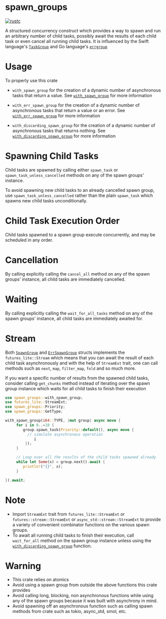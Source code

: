 # spawn_groups
[![rustc](https://img.shields.io/badge/rustc-1.70+-blue?style=flat-square&logo=rust)](https://www.rust-lang.org)

A structured concurrency construct which provides a way to spawn and run an arbitrary number of child tasks,
possibly await the results of each child task or even cancel all running child tasks.
It is influenced by the Swift language's [`TaskGroup`](https://developer.apple.com/documentation/swift/taskgroup) and Go language's [`errgroup`](https://pkg.go.dev/golang.org/x/sync/errgroup)

# Usage

To properly use this crate
* ``with_spawn_group`` for the creation of a dynamic number of asynchronous tasks that return a value. See [`with_spawn_group`](self::with_spawn_group)
for more information

* ``with_err_spawn_group`` for the creation of a dynamic number of asynchronous tasks that return a value or an error.
See [`with_err_spawn_group`](self::with_err_spawn_group)
for more information

* ``with_discarding_spawn_group`` for the creation of a dynamic number of asynchronous tasks that returns nothing.
See [`with_discarding_spawn_group`](self::with_discarding_spawn_group)
for more information

# Spawning Child Tasks

Child tasks are spawned by calling either `spawn_task` or `spawn_task_unless_cancelled` methods on any of the spawn groups' instance.

To avoid spawning new child tasks to an already cancelled spawn group, use ``spawn_task_unless_cancelled``
rather than the plain ``spawn_task`` which spawns new child tasks unconditionally.

# Child Task Execution Order

Child tasks spawned to a spawn group execute concurrently, and may be scheduled in
any order.
 
# Cancellation

By calling explicitly calling the ``cancel_all`` method on any of the spawn groups' instance, all child tasks
are immediately cancelled.

# Waiting

By calling explicitly calling the ``wait_for_all_tasks`` method on any of the spawn groups' instance, all child tasks
are immediately awaited for.

# Stream

Both [`SpawnGroup`](self::spawn_group::SpawnGroup) and [`ErrSpawnGroup`](self::err_spawn_group::ErrSpawnGroup) structs implements the ``futures_lite::Stream``
which means that you can await the result of each child task asynchronously and with the help of ``StreamExt`` trait, one can call methods such as ``next``,
``map``, ``filter_map``, ``fold`` and so much more.

If you want a specific number of results from the spawned child tasks,
consider calling ``get_chunks`` method instead of iterating over
the spawn group instance which waits for all child tasks to finish their execution

```rust
use spawn_groups::with_spawn_group;
use futures_lite::StreamExt;
use spawn_groups::Priority;
use spawn_groups::GetType;

with_spawn_group(i64::TYPE, |mut group| async move {
     for i in 0..=10 {
        group.spawn_task(Priority::default(), async move {
          // simulate asynchronous operation
             i
         });
     }

     // Loop over all the results of the child tasks spawned already
     while let Some(x) = group.next().await {
        println!("{}", x);
     }

}).await;
```

# Note

* Import ``StreamExt`` trait from ``futures_lite::StreamExt`` or ``futures::stream::StreamExt`` or ``async_std::stream::StreamExt`` to provide a variety of convenient combinator functions on the various spawn groups.
* To await all running child tasks to finish their execution, call ``wait_for_all`` method on the spawn group instance unless using the [`with_discarding_spawn_group`](self::with_discarding_spawn_group) function.

# Warning

* This crate relies on atomics
* Avoid using a spawn group from outside the above functions this crate provides
* Avoid calling long, blocking, non asynchronous functions while using any of the spawn groups because it was built with asynchrony in mind.
* Avoid spawning off an asynchronous function such as calling spawn methods from crate such as tokio, async_std, smol, etc.
